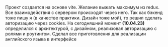 Проект создается на основе vite. Желание выжать максимум из redux. Все взаимодействия с сервером происходят через него.
Так как бэкенд тоже пишу я (в качестве практики. Дизайн тоже мой), то решил сделать авторизацию через cookies.
На сегодняшний момент **(10.04.23)** определился с архитектурой, с дизайном, реализовал авторизацию с ролями и
роутингом. Сделал все приготовления для реализации английского языка в интерфейсе